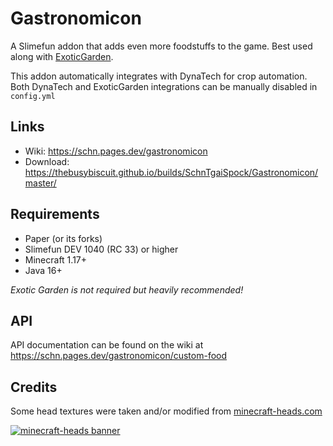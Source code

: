# Gastronomicon

A Slimefun addon that adds even more foodstuffs to the game. Best used along with [ExoticGarden](https://github.com/TheBusyBiscuit/ExoticGarden).

This addon automatically integrates with DynaTech for crop automation. Both DynaTech and ExoticGarden integrations can be manually disabled in `config.yml`

## Links

- Wiki: <https://schn.pages.dev/gastronomicon>
- Download: <https://thebusybiscuit.github.io/builds/SchnTgaiSpock/Gastronomicon/master/>

## Requirements

- Paper (or its forks)
- Slimefun DEV 1040 (RC 33) or higher
- Minecraft 1.17+
- Java 16+

*Exotic Garden is not required but heavily recommended!*

## API

API documentation can be found on the wiki at <https://schn.pages.dev/gastronomicon/custom-food>

## Credits

Some head textures were taken and/or modified from [minecraft-heads.com](https://minecraft-heads.com/)

[![minecraft-heads banner](https://minecraft-heads.com/images/banners/minecraft-heads_fullbanner_468x60.png)](https://minecraft-heads.com/)
